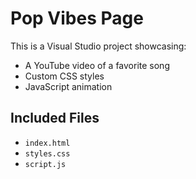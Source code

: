 # Pop Vibes Page

This is a Visual Studio project showcasing:

- A YouTube video of a favorite song
- Custom CSS styles
- JavaScript animation

## Included Files

- `index.html`
- `styles.css`
- `script.js`
